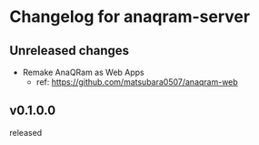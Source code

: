 # Changelog for anaqram-server

## Unreleased changes

- Remake AnaQRam as Web Apps
    - ref: https://github.com/matsubara0507/anaqram-web

## v0.1.0.0

released

